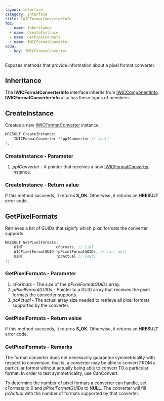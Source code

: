 ```yaml
---
layout: interface
category: Interface
title: IWICFormatConverterInfo
TOC:
  - name: Inheritance
  - name: CreateInstance
  - name: GetPixelFormats
  - name: IWICFormatConverter
code:
  - key: IWICFormatConverter
---
```


Exposes methods that provide information about a pixel format converter.

## Inheritance

[wci]: IWICComponentInfo

The **IWICFormatConverterInfo** interface inherits from [IWICComponentInfo][wci].
**IWICFormatConverterInfo** also has these types of members:

## CreateInstance

[wfc]: IWICFormatConverter

Creates a new [IWICFormatConverter][wfc] instance.

```cpp
HRESULT CreateInstance(
    IWICFormatConverter **ppIConverter // [out]
);
```

### CreateInstance - Parameter

1. *ppIConverter* - A pointer that receives a new [IWICFormatConverter][wfc] instance.

### CreateInstance - Return value

If this method succeeds, it returns **S_OK**.
Otherwise, it returns an **HRESULT** error code.

## GetPixelFormats

Retrieves a list of GUIDs that signify which pixel formats the converter supports.

```cpp
HRESULT GetPixelFormats(
    UINT               cFormats, // [in]
    WICPixelFormatGUID *pPixelFormatGUIDs, // [in, out]
    UINT               *pcActual // [out]
);
```

### GetPixelFormats - Parameter

1. *cFormats* - The size of the *pPixelFormatGUIDs* array.
2. *pPixelFormatGUIDs* - Pointer to a GUID array that receives the pixel formats the converter supports.
3. *pcActual* - The actual array size needed to retrieve all pixel formats supported by the converter.

### GetPixelFormats - Return value

If this method succeeds, it returns **S_OK**.
Otherwise, it returns an **HRESULT** error code.

### GetPixelFormats - Remarks

The format converter does not necessarily guarantee symmetricality with respect to conversion;
that is, a converter may be able to convert FROM a particular format without actually being able to convert TO a particular format.
In order to test symmetricality, use CanConvert.

To determine the number of pixel formats a converter can handle, set cFormats to 0 and *pPixelFormatGUIDs* to **NULL**.
The converter will fill *pcActual* with the number of formats supported by that converter.
